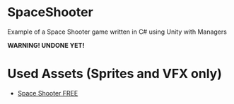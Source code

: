 # SpaceShooter
Example of a Space Shooter game written in C# using Unity with Managers

**WARNING! UNDONE YET!**

# Used Assets (Sprites and VFX only)
- [Space Shooter FREE](https://assetstore.unity.com/packages/templates/packs/space-shooter-free-107260)
